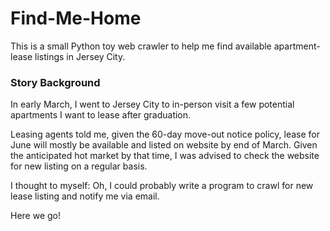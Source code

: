 # Find-Me-Home
This is a small Python toy web crawler to help me find available apartment-lease listings in Jersey City.

### Story Background

In early March, I went to Jersey City to in-person visit a few potential apartments I want to lease after graduation.

Leasing agents told me, given the 60-day move-out notice policy, lease for June will mostly be available and listed on website by end of March. Given the anticipated hot market by that time, I was advised to check the website for new listing on a regular basis.

I thought to myself: Oh, I could probably write a program to crawl for new lease listing and notify me via email.

Here we go!





